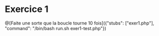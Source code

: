 # Exercice 1

@[Faite une sorte que la boucle tourne 10 fois]({"stubs": ["exer1.php"], "command": "/bin/bash run.sh exer1-test.php"})

